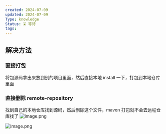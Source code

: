 ```yaml
---
created: 2024-07-09
updated: 2024-07-09
Type: knowledge
Status: ⌛️ 等待
tags:
---
```

## 解决方法

### 直接打包
将包源码拿出来放到别的项目里面，然后直接本地 install 一下，打包到本地仓库里面

### 直接删除 remote-repository
找到自己的本地仓库找到源码，然后删除这个文件，maven 打包就不会去远程仓库找了
![image.png](https://obsidian-pic-1317906728.cos.ap-nanjing.myqcloud.com/obsidian/20240709135108.png)

![image.png](https://obsidian-pic-1317906728.cos.ap-nanjing.myqcloud.com/obsidian/20240709135238.png)
